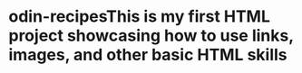 # odin-recipesThis is my first HTML project showcasing how to use links, images, and other basic HTML skills
